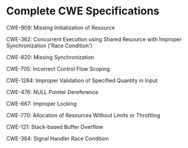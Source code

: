 

# Complete CWE Specifications

CWE-909: Missing Initialization of Resource

CWE-362: Concurrent Execution using Shared Resource with Improper Synchronization ('Race Condition')

CWE-820: Missing Synchronization

CWE-705: Incorrect Control Flow Scoping

CWE-1284: Improper Validation of Specified Quantity in Input

CWE-476: NULL Pointer Dereference

CWE-667: Improper Locking

CWE-770: Allocation of Resources Without Limits or Throttling

CWE-121: Stack-based Buffer Overflow

CWE-364: Signal Handler Race Condition